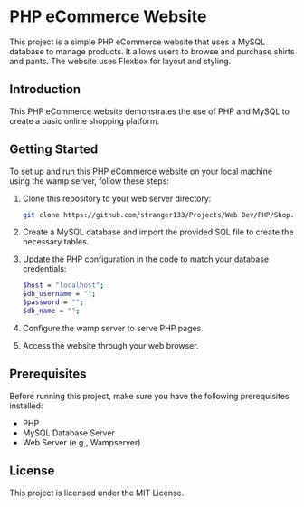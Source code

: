 # PHP eCommerce Website

This project is a simple PHP eCommerce website that uses a MySQL database to manage products. It allows users to browse and purchase shirts and pants. The website uses Flexbox for layout and styling.

## Introduction

This PHP eCommerce website demonstrates the use of PHP and MySQL to create a basic online shopping platform.

## Getting Started

To set up and run this PHP eCommerce website on your local machine using the wamp server, follow these steps:

1. Clone this repository to your web server directory:

   ```bash
   git clone https://github.com/stranger133/Projects/Web Dev/PHP/Shop.git

2. Create a MySQL database and import the provided SQL file to create the necessary tables.

3. Update the PHP configuration in the code to match your database credentials:
   ```bash
   $host = "localhost";
   $db_username = "";
   $password = "";
   $db_name = "";

4. Configure the wamp server to serve PHP pages.

5. Access the website through your web browser.


## Prerequisites

Before running this project, make sure you have the following prerequisites installed:

- PHP
- MySQL Database Server
- Web Server (e.g., Wampserver)

## License

This project is licensed under the MIT License.
